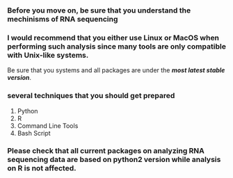 ### Before you move on, be sure that you understand the mechinisms of RNA sequencing
### I would recommend that you either use Linux or MacOS when performing such analysis since many tools are only compatible with Unix-like systems.
Be sure that you systems and all packages are under the _**most latest stable version**_.

### several techniques that you should get prepared
1. Python
2. R
3. Command Line Tools
4. Bash Script

### Please check that all current packages on analyzing RNA sequencing data are based on python2 version while analysis on R is not affected.
